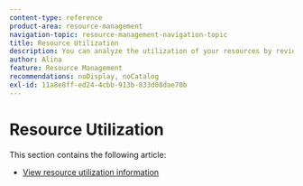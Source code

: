 ```yaml
---
content-type: reference
product-area: resource-management
navigation-topic: resource-management-navigation-topic
title: Resource Utilization
description: You can analyze the utilization of your resources by reviewing the utilization report across multiple projects or for only one project at a time. 
author: Alina
feature: Resource Management
recommendations: noDisplay, noCatalog
exl-id: 11a8e8ff-ed24-4cbb-913b-833d08dae70b
---
```

# Resource Utilization

This section contains the following article:

* [View resource utilization information](../../resource-mgmt/resource-utilization/view-utilization-information.md)
